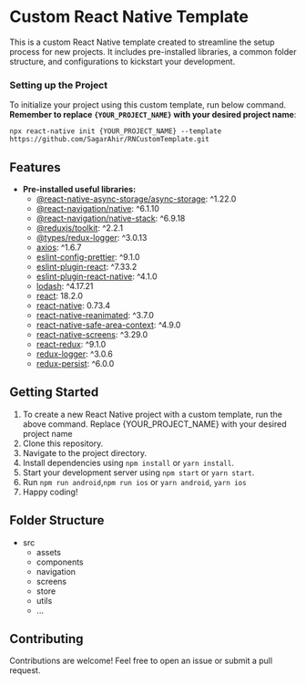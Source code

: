 # Custom React Native Template

This is a custom React Native template created to streamline the setup process for new projects. It includes pre-installed libraries, a common folder structure, and configurations to kickstart your development.

### Setting up the Project

To initialize your project using this custom template, run below command. **Remember to replace `{YOUR_PROJECT_NAME}` with your desired project name**:
```
npx react-native init {YOUR_PROJECT_NAME} --template https://github.com/SagarAhir/RNCustomTemplate.git
```
## Features

- **Pre-installed useful libraries:**
  - [@react-native-async-storage/async-storage](https://github.com/react-native-async-storage/async-storage): ^1.22.0
  - [@react-navigation/native](https://github.com/react-navigation/native): ^6.1.10
  - [@react-navigation/native-stack](https://github.com/react-navigation/native-stack): ^6.9.18
  - [@reduxjs/toolkit](https://github.com/reduxjs/toolkit): ^2.2.1
  - [@types/redux-logger](https://github.com/DefinitelyTyped/DefinitelyTyped/tree/master/types/redux-logger): ^3.0.13
  - [axios](https://github.com/axios/axios): ^1.6.7
  - [eslint-config-prettier](https://github.com/prettier/eslint-config-prettier): ^9.1.0
  - [eslint-plugin-react](https://github.com/yannickcr/eslint-plugin-react): ^7.33.2
  - [eslint-plugin-react-native](https://github.com/Intellicode/eslint-plugin-react-native): ^4.1.0
  - [lodash](https://github.com/lodash/lodash): ^4.17.21
  - [react](https://github.com/facebook/react): 18.2.0
  - [react-native](https://github.com/facebook/react-native): 0.73.4
  - [react-native-reanimated](https://github.com/software-mansion/react-native-reanimated): ^3.7.0
  - [react-native-safe-area-context](https://github.com/th3rdwave/react-native-safe-area-context): ^4.9.0
  - [react-native-screens](https://github.com/software-mansion/react-native-screens): ^3.29.0
  - [react-redux](https://github.com/reduxjs/react-redux): ^9.1.0
  - [redux-logger](https://github.com/LogRocket/redux-logger): ^3.0.6
  - [redux-persist](https://github.com/rt2zz/redux-persist): ^6.0.0

## Getting Started

1. To create a new React Native project with a custom template, run the above command. Replace {YOUR_PROJECT_NAME} with your desired project name
2. Clone this repository.
3. Navigate to the project directory.
4. Install dependencies using `npm install` or `yarn install`.
5. Start your development server using `npm start` or `yarn start`.
6. Run `npm run android`,`npm run ios` or `yarn android`, `yarn ios`
7. Happy coding!

## Folder Structure

+ src
  - assets
  - components
  - navigation
  - screens
  - store
  - utils
  - ...

## Contributing

Contributions are welcome! Feel free to open an issue or submit a pull request.
